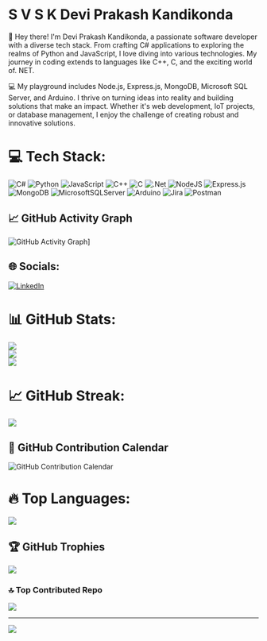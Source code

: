# S V S K Devi Prakash Kandikonda
👋 Hey there! I'm Devi Prakash Kandikonda, a passionate software developer with a diverse tech stack. From crafting C# applications to exploring the realms of Python and JavaScript, I love diving into various technologies. My journey in coding extends to languages like C++, C, and the exciting world of. NET.

💻 My playground includes Node.js, Express.js, MongoDB, Microsoft SQL Server, and Arduino. I thrive on turning ideas into reality and building solutions that make an impact. Whether it's web development, IoT projects, or database management, I enjoy the challenge of creating robust and innovative solutions.

# 💻 Tech Stack:
![C#](https://img.shields.io/badge/c%23-%23239120.svg?style=for-the-badge&logo=csharp&logoColor=white) ![Python](https://img.shields.io/badge/python-3670A0?style=for-the-badge&logo=python&logoColor=ffdd54) ![JavaScript](https://img.shields.io/badge/javascript-%23323330.svg?style=for-the-badge&logo=javascript&logoColor=%23F7DF1E) ![C++](https://img.shields.io/badge/c++-%2300599C.svg?style=for-the-badge&logo=c%2B%2B&logoColor=white) ![C](https://img.shields.io/badge/c-%2300599C.svg?style=for-the-badge&logo=c&logoColor=white) ![.Net](https://img.shields.io/badge/.NET-5C2D91?style=for-the-badge&logo=.net&logoColor=white) ![NodeJS](https://img.shields.io/badge/node.js-6DA55F?style=for-the-badge&logo=node.js&logoColor=white) ![Express.js](https://img.shields.io/badge/express.js-%23404d59.svg?style=for-the-badge&logo=express&logoColor=%2361DAFB) ![MongoDB](https://img.shields.io/badge/MongoDB-%234ea94b.svg?style=for-the-badge&logo=mongodb&logoColor=white) ![MicrosoftSQLServer](https://img.shields.io/badge/Microsoft%20SQL%20Server-CC2927?style=for-the-badge&logo=microsoft%20sql%20server&logoColor=white) ![Arduino](https://img.shields.io/badge/-Arduino-00979D?style=for-the-badge&logo=Arduino&logoColor=white) ![Jira](https://img.shields.io/badge/jira-%230A0FFF.svg?style=for-the-badge&logo=jira&logoColor=white) ![Postman](https://img.shields.io/badge/Postman-FF6C37?style=for-the-badge&logo=postman&logoColor=white)

## 📈 GitHub Activity Graph

![GitHub Activity Graph](https://github-readme-activity-graph.vercel.app/graph?username=dprakash2101&bg_color=0b0909&color=0853e7&line=e00b0b&point=430dd9&area=true&hide_border=true)]



## 🌐 Socials:
[![LinkedIn](https://img.shields.io/badge/LinkedIn-%230077B5.svg?logo=linkedin&logoColor=white)](https://linkedin.com/in/https://www.linkedin.com/in/s-v-s-k-devi-prakash-kandikonda-44a09b194/) 

# 📊 GitHub Stats:
![](https://github-readme-stats.vercel.app/api?username=dprakash2101&theme=dark&hide_border=false&include_all_commits=true&count_private=true)<br/>
![](https://github-readme-streak-stats.herokuapp.com/?user=dprakash2101&theme=dark&hide_border=false)<br/>
![](https://github-readme-stats.vercel.app/api/top-langs/?username=dprakash2101&theme=dark&hide_border=false&include_all_commits=true&count_private=true&layout=compact)

# 📈 GitHub Streak:
![](https://github-readme-streak-stats.herokuapp.com/?user=dprakash2101&theme=dark&hide_border=false&custom_title=GitHub%20Streak&layout=compact&theme=dark&hide_border=false&count_private=true)

## 📅 GitHub Contribution Calendar

![GitHub Contribution Calendar](https://ghchart.rshah.org/dprakash2101?theme=dark)





# 🔥 Top Languages:
![](https://github-readme-stats.vercel.app/api/top-langs/?username=dprakash2101&theme=dark&hide_border=false&include_all_commits=true&count_private=true&layout=compact&custom_title=Top%20Languages&card_width=300)





## 🏆 GitHub Trophies
![](https://github-profile-trophy.vercel.app/?username=dprakash2101&theme=nord&no-frame=false&no-bg=true&margin-w=4)

### 🔝 Top Contributed Repo
![](https://github-contributor-stats.vercel.app/api?username=dprakash2101&limit=5&theme=dark&combine_all_yearly_contributions=true)

---
[![](https://visitcount.itsvg.in/api?id=dprakash2101&icon=0&color=1)](https://visitcount.itsvg.in)

<!-- Proudly created with GPRM ( https://gprm.itsvg.in ) -->
